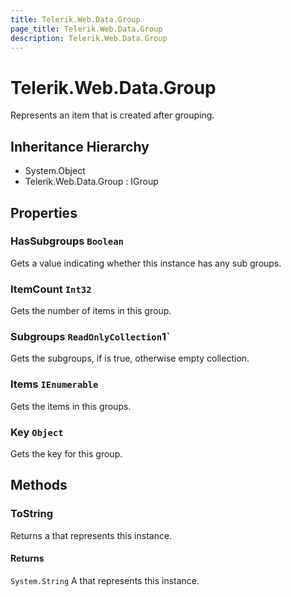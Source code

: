 ```yaml
---
title: Telerik.Web.Data.Group
page_title: Telerik.Web.Data.Group
description: Telerik.Web.Data.Group
---
```


# Telerik.Web.Data.Group

Represents an item that is created after grouping.

## Inheritance Hierarchy

* System.Object
* Telerik.Web.Data.Group : IGroup

## Properties

###  HasSubgroups `Boolean`

Gets a value indicating whether this instance has any sub groups.

###  ItemCount `Int32`

Gets the number of items in this group.

###  Subgroups `ReadOnlyCollection`1`

Gets the subgroups, if  is true, otherwise empty collection.

###  Items `IEnumerable`

Gets the items in this groups.

###  Key `Object`

Gets the key for this group.

## Methods

###  ToString

Returns a  that represents this instance.

#### Returns

`System.String` A  that represents this instance.

